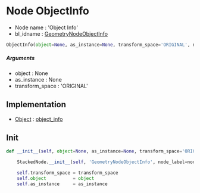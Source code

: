 # Node ObjectInfo

- Node name : 'Object Info'
- bl_idname : [GeometryNodeObjectInfo](https://docs.blender.org/api/current/bpy.types.GeometryNodeObjectInfo.html)


``` python
ObjectInfo(object=None, as_instance=None, transform_space='ORIGINAL', node_label=None, node_color=None)
```
##### Arguments

- object : None
- as_instance : None
- transform_space : 'ORIGINAL'

## Implementation

- [Object](/docs/GeoNodes/Object.md) : [object_info](/docs/GeoNodes/Object.md#object_info)

## Init

``` python
def __init__(self, object=None, as_instance=None, transform_space='ORIGINAL', node_label=None, node_color=None):

    StackedNode.__init__(self, 'GeometryNodeObjectInfo', node_label=node_label, node_color=node_color)

    self.transform_space = transform_space
    self.object          = object
    self.as_instance     = as_instance
```
